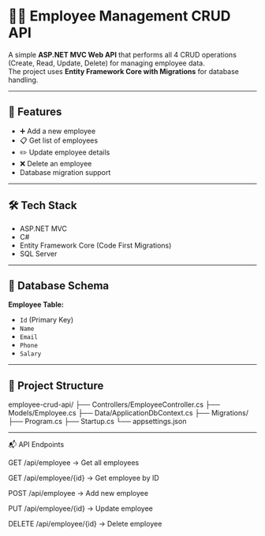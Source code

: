 # 👨‍💼 Employee Management CRUD API  

A simple **ASP.NET MVC Web API** that performs all 4 CRUD operations (Create, Read, Update, Delete) for managing employee data.  
The project uses **Entity Framework Core with Migrations** for database handling.  

---

## 🚀 Features
- ➕ Add a new employee  
- 📋 Get list of employees  
- ✏️ Update employee details  
- ❌ Delete an employee  
- Database migration support  

---

## 🛠️ Tech Stack
- ASP.NET MVC  
- C#  
- Entity Framework Core (Code First Migrations)  
- SQL Server  

---

## 📂 Database Schema
**Employee Table:**  
- `Id` (Primary Key)  
- `Name`  
- `Email`  
- `Phone`  
- `Salary`  

---

## 📂 Project Structure
employee-crud-api/
├── Controllers/EmployeeController.cs
├── Models/Employee.cs
├── Data/ApplicationDbContext.cs
├── Migrations/
├── Program.cs
├── Startup.cs
└── appsettings.json

---

📬 API Endpoints

GET /api/employee → Get all employees

GET /api/employee/{id} → Get employee by ID

POST /api/employee → Add new employee

PUT /api/employee/{id} → Update employee

DELETE /api/employee/{id} → Delete employee
